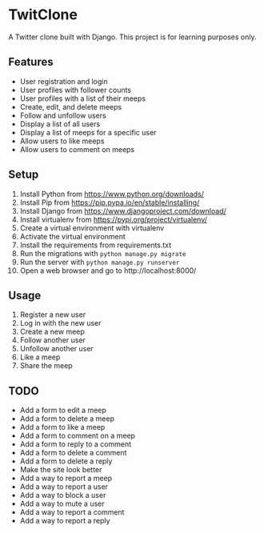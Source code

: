 # TwitClone
A Twitter clone built with Django. This project is for learning purposes only.

## Features

* User registration and login
* User profiles with follower counts
* User profiles with a list of their meeps
* Create, edit, and delete meeps
* Follow and unfollow users
* Display a list of all users
* Display a list of meeps for a specific user
* Allow users to like meeps
* Allow users to comment on meeps

## Setup

1. Install Python from https://www.python.org/downloads/
2. Install Pip from https://pip.pypa.io/en/stable/installing/
3. Install Django from https://www.djangoproject.com/download/
4. Install virtualenv from https://pypi.org/project/virtualenv/
5. Create a virtual environment with virtualenv
6. Activate the virtual environment
7. Install the requirements from requirements.txt
8. Run the migrations with `python manage.py migrate`
9. Run the server with `python manage.py runserver`
10. Open a web browser and go to http://localhost:8000/

## Usage

1. Register a new user
2. Log in with the new user
3. Create a new meep
4. Follow another user
5. Unfollow another user
6. Like a meep
7. Share the meep


## TODO

* Add a form to edit a meep
* Add a form to delete a meep
* Add a form to like a meep
* Add a form to comment on a meep
* Add a form to reply to a comment
* Add a form to delete a comment
* Add a form to delete a reply
* Make the site look better
* Add a way to report a meep
* Add a way to report a user
* Add a way to block a user
* Add a way to mute a user
* Add a way to report a comment
* Add a way to report a reply

